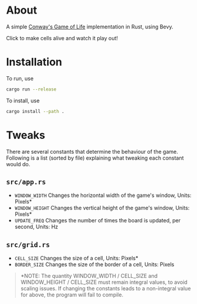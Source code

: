 # About

A simple [Conway's Game of Life](https://www.wikiwand.com/en/articles/Conway%27s_Game_of_Life) implementation in Rust, using Bevy.

Click to make cells alive and watch it play out!

# Installation

To run, use

```sh
cargo run --release
```

To install, use

```sh
cargo install --path .
```

# Tweaks

There are several constants that determine the behaviour of the game. Following is a list (sorted by file) explaining what tweaking each constant would do.

## `src/app.rs`

- `WINDOW_WIDTH` Changes the horizontal width of the game's window, Units: Pixels\*
- `WINDOW_HEIGHT` Changes the vertical height of the game's window, Units: Pixels\*
- `UPDATE_FREQ` Changes the number of times the board is updated, per second, Units: Hz

## `src/grid.rs`

- `CELL_SIZE` Changes the size of a cell, Units: Pixels\*
- `BORDER_SIZE` Changes the size of the border of a cell, Units: Pixels

> \*NOTE: The quantity WINDOW_WIDTH / CELL_SIZE and WINDOW_HEIGHT / CELL_SIZE must remain integral values, to avoid scaling issues. If changing the constants leads to a non-integral value for above, the program will fail to compile.

